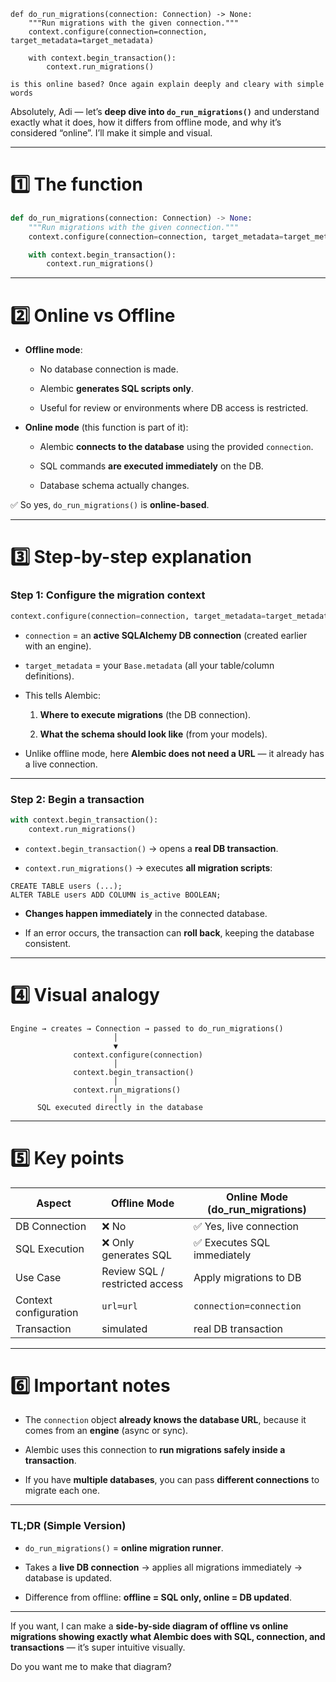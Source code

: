 ```
def do_run_migrations(connection: Connection) -> None:
    """Run migrations with the given connection."""
    context.configure(connection=connection, target_metadata=target_metadata)

    with context.begin_transaction():
        context.run_migrations()

is this online based? Once again explain deeply and cleary with simple words
```

Absolutely, Adi — let’s **deep dive into `do_run_migrations()`** and understand exactly what it does, how it differs from offline mode, and why it’s considered “online”. I’ll make it simple and visual.

---

# 1️⃣ The function

```python
def do_run_migrations(connection: Connection) -> None:
    """Run migrations with the given connection."""
    context.configure(connection=connection, target_metadata=target_metadata)

    with context.begin_transaction():
        context.run_migrations()
```

---

# 2️⃣ Online vs Offline

- **Offline mode**:
    
    - No database connection is made.
        
    - Alembic **generates SQL scripts only**.
        
    - Useful for review or environments where DB access is restricted.
        
- **Online mode** (this function is part of it):
    
    - Alembic **connects to the database** using the provided `connection`.
        
    - SQL commands **are executed immediately** on the DB.
        
    - Database schema actually changes.
        

✅ So yes, `do_run_migrations()` is **online-based**.

---

# 3️⃣ Step-by-step explanation

### Step 1: Configure the migration context

```python
context.configure(connection=connection, target_metadata=target_metadata)
```

- `connection` = an **active SQLAlchemy DB connection** (created earlier with an engine).
    
- `target_metadata` = your `Base.metadata` (all your table/column definitions).
    
- This tells Alembic:
    
    1. **Where to execute migrations** (the DB connection).
        
    2. **What the schema should look like** (from your models).
        
- Unlike offline mode, here **Alembic does not need a URL** — it already has a live connection.
    

---

### Step 2: Begin a transaction

```python
with context.begin_transaction():
    context.run_migrations()
```

- `context.begin_transaction()` → opens a **real DB transaction**.
    
- `context.run_migrations()` → executes **all migration scripts**:
    

```text
CREATE TABLE users (...);
ALTER TABLE users ADD COLUMN is_active BOOLEAN;
```

- **Changes happen immediately** in the connected database.
    
- If an error occurs, the transaction can **roll back**, keeping the database consistent.
    

---

# 4️⃣ Visual analogy

```
Engine → creates → Connection → passed to do_run_migrations()
                       │
                       ▼
              context.configure(connection)
                       │
              context.begin_transaction()
                       │
              context.run_migrations()
                       │
      SQL executed directly in the database
```

---

# 5️⃣ Key points

|Aspect|Offline Mode|Online Mode (do_run_migrations)|
|---|---|---|
|DB Connection|❌ No|✅ Yes, live connection|
|SQL Execution|❌ Only generates SQL|✅ Executes SQL immediately|
|Use Case|Review SQL / restricted access|Apply migrations to DB|
|Context configuration|`url=url`|`connection=connection`|
|Transaction|simulated|real DB transaction|

---

# 6️⃣ Important notes

- The `connection` object **already knows the database URL**, because it comes from an **engine** (async or sync).
    
- Alembic uses this connection to **run migrations safely inside a transaction**.
    
- If you have **multiple databases**, you can pass **different connections** to migrate each one.
    

---

### TL;DR (Simple Version)

- `do_run_migrations()` = **online migration runner**.
    
- Takes a **live DB connection** → applies all migrations immediately → database is updated.
    
- Difference from offline: **offline = SQL only, online = DB updated**.
    

---

If you want, I can make a **side-by-side diagram of offline vs online migrations showing exactly what Alembic does with SQL, connection, and transactions** — it’s super intuitive visually.

Do you want me to make that diagram?